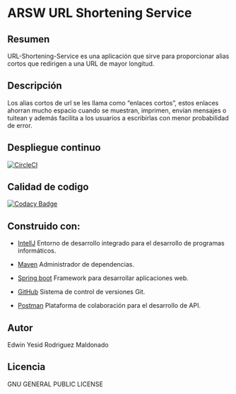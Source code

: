 # ARSW URL Shortening Service

## Resumen

URL-Shortening-Service es una aplicación que sirve para proporcionar alias cortos que redirigen a una URL de mayor longitud.

## Descripción

Los alias cortos de url se les llama como “enlaces cortos”, estos enlaces ahorran mucho espacio cuando se muestran, imprimen, envían mensajes o tuitean y además facilita a los usuarios a escribirlas con menor probabilidad de error.

## Despliegue continuo

[![CircleCI](https://circleci.com/gh/Edyesid/ARSW-URL-Shortening-Service.svg?style=svg)](https://circleci.com/gh/Edyesid/ARSW-URL-Shortening-Service)

## Calidad de codigo

[![Codacy Badge](https://app.codacy.com/project/badge/Grade/d1ae876d80cd4275b5884a53546f334f)](https://www.codacy.com/gh/Edyesid/ARSW-URL-Shortening-Service/dashboard?utm_source=github.com&amp;utm_medium=referral&amp;utm_content=Edyesid/ARSW-URL-Shortening-Service&amp;utm_campaign=Badge_Grade)

## Construido con:

  * [IntellJ](https://www.jetbrains.com/es-es/idea/) Entorno de desarrollo integrado para el desarrollo de programas informáticos.

  * [Maven](https://maven.apache.org/) Administrador de dependencias.

  * [Spring boot](https://spring.io/projects/spring-boot) Framework para desarrollar aplicaciones web.

  * [GitHub](https://github.com/) Sistema de control de versiones Git.

  * [Postman](https://www.postman.com/) Plataforma de colaboración para el desarrollo de API.

## Autor

Edwin Yesid Rodriguez Maldonado

## Licencia

GNU GENERAL PUBLIC LICENSE
